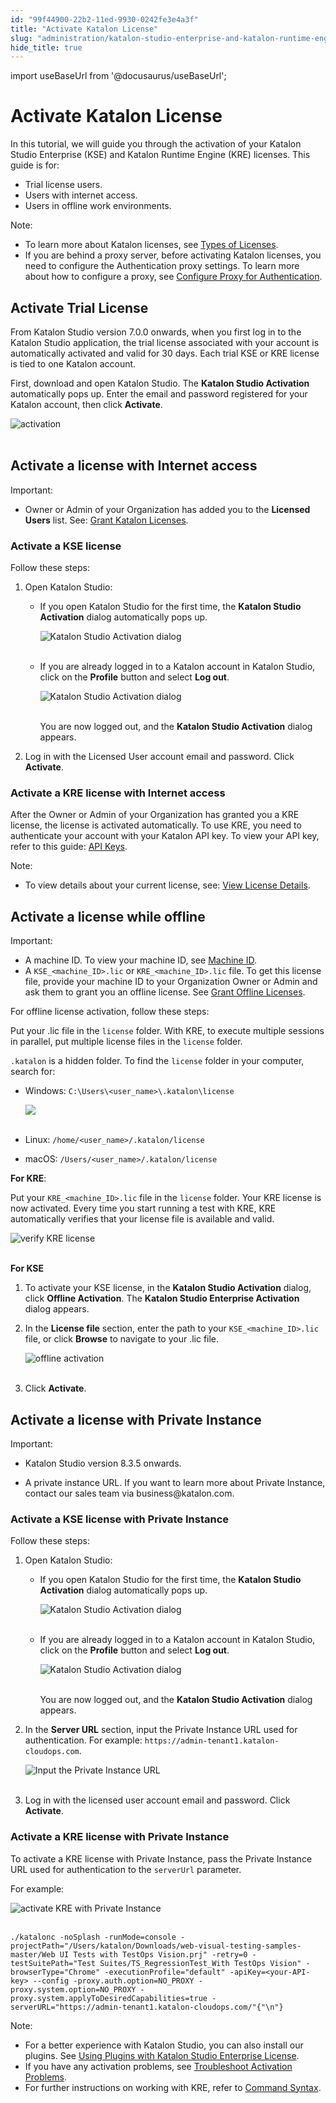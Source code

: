 ```yaml
---
id: "99f44900-22b2-11ed-9930-0242fe3e4a3f"
title: "Activate Katalon License"
slug: "administration/katalon-studio-enterprise-and-katalon-runtime-engine-license/activate-katalon-license"
hide_title: true
---
```

import useBaseUrl from '@docusaurus/useBaseUrl';


# <a id="id" class="anchor_top_offset"/><a id="ariaid-title1" class="anchor_top_offset"/>Activate Katalon License

<p xmlns="http://www.w3.org/1999/xhtml" className="p">In this tutorial, we will guide you through the activation of your Katalon Studio Enterprise (KSE) and Katalon Runtime Engine (KRE) licenses. This guide is for:</p> 
<ul xmlns="http://www.w3.org/1999/xhtml" className="ul"><li className="li">Trial license users.</li><li className="li">Users with internet access.</li><li className="li">Users in offline work environments.</li></ul> 
<div xmlns="http://www.w3.org/1999/xhtml" className="note note note_note"><span className="note__title">Note:</span> 
  <ul className="ul"><li className="li">To learn more about Katalon licenses, see <a className="xref" href="/administration/katalon-studio-enterprise-and-katalon-runtime-engine-license/license-overview">Types of Licenses</a>.</li><li className="li">If you are behind a proxy server, before activating Katalon licenses, you need to configure the Authentication proxy settings. To learn more about how to configure a proxy, see <a className="xref" href="/administration/katalon-studio-enterprise-and-katalon-runtime-engine-license/configure-proxy-authentication">Configure Proxy for Authentication</a>.</li></ul>
</div>
    

## <a id="id_1" class="anchor_top_offset"/>Activate Trial License

    
      
<p xmlns="http://www.w3.org/1999/xhtml" className="p">From Katalon Studio version 7.0.0 onwards, when you first log in   to the Katalon Studio application, the trial license associated   with your account is automatically activated and valid for 30 days.   Each trial KSE or KRE license is tied to one Katalon account.</p> 
      
<p xmlns="http://www.w3.org/1999/xhtml" className="p">First, download and open Katalon Studio. The <strong className="ph b">Katalon     Studio Activation</strong> automatically pops up. Enter the email   and password registered for your Katalon account, then click   <strong className="ph b">Activate</strong>.</p> 
      
<p xmlns="http://www.w3.org/1999/xhtml" className="p">   <img className="image" src={useBaseUrl("https://github.com/katalon-studio/docs-images/raw/master/katalon-studio/docs/activate-KSE/KS-LICENSE-Input-activation-dialog.png")} alt="activation" /><br /><br /> </p> 
    
  

## <a id="id_2" class="anchor_top_offset"/>Activate a license with Internet access

<div xmlns="http://www.w3.org/1999/xhtml" className="note important note_important"><span className="note__title">Important:</span> 
  <ul className="ul"><li className="li">Owner or Admin of your Organization has added you to the <strong className="ph b">Licensed Users</strong> list. See: <a className="xref" href="/administration/administration-tasks/license-management/grant-katalon-licenses">Grant Katalon Licenses</a>.</li></ul>
</div>

### <a id="id_3" class="anchor_top_offset"/>Activate a KSE license

<p xmlns="http://www.w3.org/1999/xhtml" className="p">Follow these steps:</p> 
<ol xmlns="http://www.w3.org/1999/xhtml" className="ol"><li className="li">Open Katalon Studio:<ul className="ul"><li className="li">         <p className="p">If you open Katalon Studio for the first time, the           <strong className="ph b">Katalon Studio Activation</strong> dialog automatically           pops up.</p>         <p className="p">           <img className="image" src={useBaseUrl("https://github.com/katalon-studio/docs-images/raw/master/katalon-studio/docs/activate-KSE/KS-LICENSE-Activate-dialog.png")} alt="Katalon Studio Activation dialog" /><br /><br />         </p>       </li><li className="li">         <p className="p">If you are already logged in to a Katalon account in Katalon           Studio, click on the <strong className="ph b">Profile</strong> button and select           <strong className="ph b">Log out</strong>.</p>         <p className="p">           <img className="image" src={useBaseUrl("https://github.com/katalon-studio/docs-images/raw/master/katalon-studio/docs/activate-KSE/KS-LICENSE-Log-out-text.png")} alt="Katalon Studio Activation dialog" /><br /><br />         </p>         <p className="p">You are now logged out, and the <strong className="ph b">Katalon Studio             Activation</strong> dialog appears.</p>       </li></ul></li><li className="li"><p className="p">Log in with the Licensed User account email and password. Click <strong className="ph b">Activate</strong>.</p></li></ol> 

### <a id="id_4" class="anchor_top_offset"/>Activate a KRE license with Internet access

<p xmlns="http://www.w3.org/1999/xhtml" className="p">After the Owner or Admin of your Organization has granted you a KRE license, the license is activated automatically. To use KRE, you need to authenticate your account with your Katalon API key. To view your API key, refer to this guide: <a className="xref" href="/administration/settings/katalon-api-key-in-katalon-testops#id_1">API Keys</a>.</p> 
<div xmlns="http://www.w3.org/1999/xhtml" className="note note note_note"><span className="note__title">Note:</span> 
  <ul className="ul"><li className="li">To view details about your current license, see: <a className="xref" href="/administration/katalon-studio-enterprise-and-katalon-runtime-engine-license/view-license-details">View License Details</a>.</li></ul>
</div>

## <a id="id_5" class="anchor_top_offset"/>Activate a license while offline

<div xmlns="http://www.w3.org/1999/xhtml" className="note important note_important"><span className="note__title">Important:</span> 
  <ul className="ul"><li className="li">A machine ID. To view your machine ID, see <a className="xref" href="/administration/katalon-studio-enterprise-and-katalon-runtime-engine-license/view-machine-id">Machine
        ID</a>.</li><li className="li">A <code className="ph codeph">KSE_&lt;machine_ID&gt;.lic</code> or
      <code className="ph codeph">KRE_&lt;machine_ID&gt;.lic</code> file. To get this license
      file, provide your machine ID to your Organization Owner or Admin
      and ask them to grant you an offline license. See <a className="xref" href="/administration/administration-tasks/license-management/grant-katalon-licenses">Grant
        Offline Licenses</a>.</li></ul>
</div>
<p xmlns="http://www.w3.org/1999/xhtml" className="p">For offline license activation, follow these steps:</p> 
<p xmlns="http://www.w3.org/1999/xhtml" className="p">Put your .lic file in the <code className="ph codeph">license</code> folder. With KRE,   to execute multiple sessions in parallel, put multiple license   files in the <code className="ph codeph">license</code> folder.</p> 
<p xmlns="http://www.w3.org/1999/xhtml" className="p">   <code className="ph codeph">.katalon</code> is a hidden folder. To find the   <code className="ph codeph">license</code> folder in your computer, search for:</p> 
<ul xmlns="http://www.w3.org/1999/xhtml" className="ul"><li className="li">     <p className="p">Windows:       <code className="ph codeph">C:\Users\&lt;user_name&gt;\.katalon\license</code>     </p>     <p className="p">       <img className="image" src={useBaseUrl("https://github.com/katalon-studio/docs-images/raw/master/katalon-studio/docs/activate-RE/license.png")} /><br /><br />     </p>   </li><li className="li">     <p className="p">Linux: <code className="ph codeph">/home/&lt;user_name&gt;/.katalon/license</code>     </p>   </li><li className="li">macOS:     <code className="ph codeph">/Users/&lt;user_name&gt;/.katalon/license</code>   </li></ul> 
<p xmlns="http://www.w3.org/1999/xhtml" className="p"><strong className="ph b">For KRE</strong>:</p> 
<p xmlns="http://www.w3.org/1999/xhtml" className="p">Put your <code className="ph codeph">KRE_&lt;machine_ID&gt;.lic</code> file in the   <code className="ph codeph">license</code> folder. Your KRE license is now activated.   Every time you start running a test with KRE, KRE automatically   verifies that your license file is available and valid.</p> 
<p xmlns="http://www.w3.org/1999/xhtml" className="p">   <img className="image" src={useBaseUrl("https://github.com/katalon-studio/docs-images/raw/master/katalon-studio/docs/activate-KSE/KRE-license.png")} alt="verify KRE license" /><br /><br /> </p> 
<p xmlns="http://www.w3.org/1999/xhtml" className="p">   <strong className="ph b">For KSE</strong> </p> 
<ol xmlns="http://www.w3.org/1999/xhtml" className="ol"><li className="li">     <p className="p">To activate your KSE license, in the <strong className="ph b">Katalon Studio         Activation</strong> dialog, click <strong className="ph b">Offline         Activation</strong>. The <strong className="ph b">Katalon Studio Enterprise         Activation</strong> dialog appears.</p>   </li><li className="li">     <p className="p">In the <strong className="ph b">License file</strong> section, enter the path to       your <code className="ph codeph">KSE_&lt;machine_ID&gt;.lic</code> file, or click       <strong className="ph b">Browse</strong> to navigate to your .lic file.</p>     <p className="p">       <img className="image" src={useBaseUrl("https://github.com/katalon-studio/docs-images/raw/master/katalon-studio/docs/activate-KSE/offline-license-activation.png")} alt="offline activation" /><br /><br />     </p>   </li><li className="li">     <p className="p">Click <strong className="ph b">Activate</strong>.</p>   </li></ol> 

## <a id="id_6" class="anchor_top_offset"/>Activate a license with Private Instance

<div xmlns="http://www.w3.org/1999/xhtml" className="note important note_important"><span className="note__title">Important:</span> 
  <ul className="ul"><li className="li"><p className="p">Katalon Studio version 8.3.5 onwards.</p></li><li className="li"><p className="p">A
        private instance URL. If you want to learn more about Private
        Instance, contact our sales team via business@katalon.com.</p></li></ul>
</div>

### <a id="id_7" class="anchor_top_offset"/>Activate a KSE license with Private Instance

<p xmlns="http://www.w3.org/1999/xhtml" className="p">Follow these steps:</p> 
<ol xmlns="http://www.w3.org/1999/xhtml" className="ol"><li className="li">Open Katalon Studio:<ul className="ul"><li className="li">         <p className="p">If you open Katalon Studio for the first time, the           <strong className="ph b">Katalon Studio Activation</strong> dialog automatically           pops up.</p>         <p className="p">           <img className="image" src={useBaseUrl("https://github.com/katalon-studio/docs-images/raw/master/katalon-studio/docs/activate-KSE/KS-LICENSE-Activate-dialog.png")} alt="Katalon Studio Activation dialog" /><br /><br />         </p>       </li><li className="li">         <p className="p">If you are already logged in to a Katalon account in Katalon           Studio, click on the <strong className="ph b">Profile</strong> button and select           <strong className="ph b">Log out</strong>.</p>         <p className="p">           <img className="image" src={useBaseUrl("https://github.com/katalon-studio/docs-images/raw/master/katalon-studio/docs/activate-KSE/KS-LICENSE-Log-out-text.png")} width={350} alt="Katalon Studio Activation dialog" /><br /><br />         </p>         <p className="p">You are now logged out, and the <strong className="ph b">Katalon Studio             Activation</strong> dialog appears.</p>       </li></ul></li><li className="li">     <p className="p">In the <strong className="ph b">Server URL</strong> section, input the Private       Instance URL used for authentication. For example:       <code className="ph codeph">https://admin-tenant1.katalon-cloudops.com</code>.</p>     <p className="p">       <img className="image" src={useBaseUrl("https://github.com/katalon-studio/docs-images/raw/master/katalon-studio/docs/activate-KSE/KS-8.3.5-Input-private-instance.png")} width={500} alt="Input the Private Instance URL" /><br /><br />     </p>   </li><li className="li"><p className="p">Log in with the licensed user account email and password. Click       <strong className="ph b">Activate</strong>.</p></li></ol> 

### <a id="id_8" class="anchor_top_offset"/>Activate a KRE license with Private Instance

<p xmlns="http://www.w3.org/1999/xhtml" className="p">To activate a KRE license with Private Instance, pass the   Private Instance URL used for authentication to the   <code className="ph codeph">serverUrl</code> parameter.</p> 
<p xmlns="http://www.w3.org/1999/xhtml" className="p">For example:</p> 
<p xmlns="http://www.w3.org/1999/xhtml" className="p">   <img className="image" src={useBaseUrl("https://github.com/katalon-studio/docs-images/raw/master/katalon-studio/docs/activate-KSE/KS-8.3.5-activate-KRE-private-instance.png")} alt="activate KRE with Private Instance" /><br /><br /> </p> 
<pre xmlns="http://www.w3.org/1999/xhtml" className="pre codeblock"><code>./katalonc -noSplash -runMode=console -projectPath="/Users/katalon/Downloads/web-visual-testing-samples-master/Web UI Tests with TestOps Vision.prj" -retry=0 -testSuitePath="Test Suites/TS_RegressionTest_With TestOps Vision" -browserType="Chrome" -executionProfile="default" -apiKey=&lt;your-API-key&gt; --config -proxy.auth.option=NO_PROXY -proxy.system.option=NO_PROXY -proxy.system.applyToDesiredCapabilities=true -serverURL="https://admin-tenant1.katalon-cloudops.com/"{"\n"}</code></pre> 
<div xmlns="http://www.w3.org/1999/xhtml" className="note note note_note"><span className="note__title">Note:</span> 
  <ul className="ul"><li className="li">For a better experience with Katalon Studio, you can also
      install our plugins. See <a className="xref" href="/plugins-and-addons/katalon-store/katalon-studio-plugins/using-plugins">Using
        Plugins with Katalon Studio Enterprise License</a>.</li><li className="li">If you have any activation problems, see <a className="xref" href="/administration/troubleshooting/troubleshooting-activation-problem/troubleshoot-activation-problems-oveview">Troubleshoot
        Activation Problems</a>.</li><li className="li">For further instructions on working with KRE, refer to <a className="xref" href="/test-execution/katalon-runtime-engine/command-line-syntax-in-katalon-runtime-engine#id_1">Command
        Syntax</a>.</li></ul>
</div>
